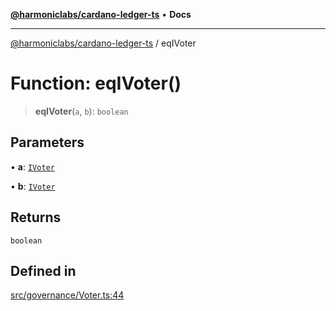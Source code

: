 [**@harmoniclabs/cardano-ledger-ts**](../README.md) • **Docs**

***

[@harmoniclabs/cardano-ledger-ts](../globals.md) / eqIVoter

# Function: eqIVoter()

> **eqIVoter**(`a`, `b`): `boolean`

## Parameters

• **a**: [`IVoter`](../interfaces/IVoter.md)

• **b**: [`IVoter`](../interfaces/IVoter.md)

## Returns

`boolean`

## Defined in

[src/governance/Voter.ts:44](https://github.com/HarmonicLabs/cardano-ledger-ts/blob/94dd590ffe94133126b0d8d49920fc7b002e1975/src/governance/Voter.ts#L44)
